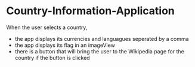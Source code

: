 # Country-Information-Application

When the user selects a country,
* the app displays its currencies and languagues seperated by a comma
* the app displays its flag in an imageView
* there is a button that will bring the user to the Wikipedia page for the country if the button is clicked
